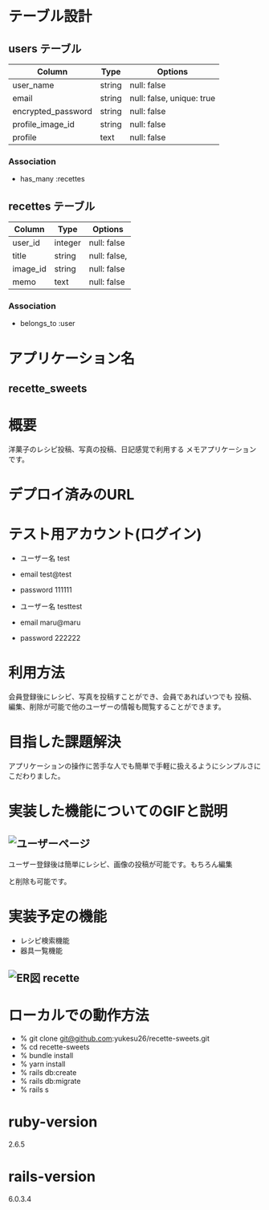  # テーブル設計

 ## users テーブル
| Column             | Type   | Options                   |
| ----------------   | ------ | ------------------------- |
| user_name          | string | null: false               |
| email              | string | null: false, unique: true |
| encrypted_password | string | null: false               |
| profile_image_id   | string | null: false               |
| profile            | text   | null: false               |
 
### Association
- has_many :recettes


## recettes テーブル

| Column      | Type   | Options        |
| ------------| ------ | ---------------|
| user_id     | integer| null: false    |
| title       | string | null: false,   |
| image_id    | string | null: false    |
| memo        | text   | null: false    |
 
### Association
- belongs_to :user



# アプリケーション名
## recette_sweets
# 概要
洋菓子のレシピ投稿、写真の投稿、日記感覚で利用する  メモアプリケーションです。
# デプロイ済みのURL

# テスト用アカウント(ログイン)
* ユーザー名  test
* email  test@test
* password  111111

* ユーザー名  testtest
* email  maru@maru
* password  222222
# 利用方法
会員登録後にレシピ、写真を投稿すことができ、会員であればいつでも  投稿、編集、削除が可能で他のユーザーの情報も閲覧することができます。
# 目指した課題解決
アプリケーションの操作に苦手な人でも簡単で手軽に扱えるようにシンプルさにこだわりました。
# 実装した機能についてのGIFと説明
## ![ユーザーページ](https://user-images.githubusercontent.com/75784020/106732349-f1cd1480-6653-11eb-8f90-a6a140dca333.png)
ユーザー登録後は簡単にレシピ、画像の投稿が可能です。もちろん編集


と削除も可能です。
# 実装予定の機能
* レシピ検索機能
* 器具一覧機能  

## ![ER図 recette](https://user-images.githubusercontent.com/75784020/106712405-3f3d8780-663c-11eb-96ff-03cdfb9560bc.png)

# ローカルでの動作方法
* % git clone git@github.com:yukesu26/recette-sweets.git
* % cd recette-sweets
* % bundle install
* % yarn install
* % rails db:create
* % rails db:migrate
* % rails s
# ruby-version
2.6.5
# rails-version
6.0.3.4